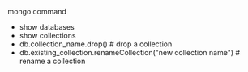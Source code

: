 

mongo command
* show databases
* show collections
* db.collection_name.drop() # drop a collection
* db.existing_collection.renameCollection("new collection name") # rename a collection
